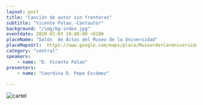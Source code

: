 ```yaml
---
layout: post
title: "Canción de autor sin fronteras"
subtitle: "Vicente Palao.-Cantautor"
background: "/img/bg-index.jpg"
eventdate: 2020-03-03 19:00:00 +0100
placeName: "Salón  de Actos del Museo de la Universidad"
placeMapsUrl:  https://www.google.com/maps/place/Museo+de+la+Universidad+de+Murcia/@37.9788214,-1.1342164,15z/data=!4m2!3m1!1s0x0:0x1dcd21aefa4eed30?sa=X&ved=2ahUKEwiXzpqe2-nmAhWLohQKHfTKBncQ_BIwDXoECAgQCA
category: "central"
speakers:
    - name: "D. Vicente Palao"
presenters:
    - name: "Coordina D. Pepe Escámez"
   
---
```

 
![cartel](/img/posts/vicentemurcia.jpg) 
